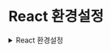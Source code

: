 # React 환경설정
<details>
<summary>React 환경설정</summary>

# InteliJ에서 React 환경 설정하기
## ❓ React 기본환경구성
1. Node.js 설치하기<br>
 - https://nodejs.org/en 로 이동해서 LTS 버전 다운로드 받기<br>
 👉 Bookshop Project 개발자는 현재 v22.1.0버전을 사용하고 있습니다.
2. Terminal 설정(선택) <br>
 - File -> Tools -> Terminal <br>
👉 Application Setting에서 Shell path을 변경한다.
<br> **Powershell, Cmd, bash에서** 본인이 원하는 Terminal을 선택한다. <br> **PowerShell**과 Git에서 제공하는 **bash**의 경우 명령어가 Linux에서 사용하는 명령어와 비슷한 것 같다. 하지만 **Cmd**의 경우 약간의 차이가 있다 Ex) 현재 경로내의 파일을 확인하기 위해서 **Cmd**는 **dir** 를 입력해야한다. 하지만 **Bash**와 **Powershell**은 **LS**를 사용해서 경로내 파일을 확인 할 수 있다.<br>
3. React 서버 실행하기 <br>
- 🙋‍♀️ (BookShop Project기준)<br>
1. bash 혹은 Powershell을 기준으로 <br> 
👉 cd wanted/src/main/front 를 입력하여 현재 경로를 이동한다<br>
👉 npm start 를 입력하여 react 서버를 실행한다.<br><br>
2. react서버 기동 후 InteliJ에서 Spring 서버도 기동한다.<br>
👉 localhost:3000 메인화면을 통해서 Loading이 아닌 각 정보를 가지고 오는지 확인하다.
</details>

